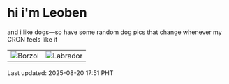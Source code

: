 # hi i'm Leoben

and i like dogs—so have some random dog pics that change whenever my CRON feels like it

|  |  |
|--------|----------|
| ![Borzoi](https://random-dog-vercel.vercel.app/api/random-borzoi?v=1755683478) | ![Labrador](https://random-dog-vercel.vercel.app/api/random-labrador?v=1755683478) |

Last updated: 2025-08-20 17:51 PHT
